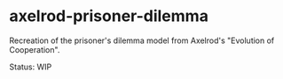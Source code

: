 # axelrod-prisoner-dilemma
Recreation of the prisoner's dilemma model from Axelrod's "Evolution of Cooperation".

Status: WIP
